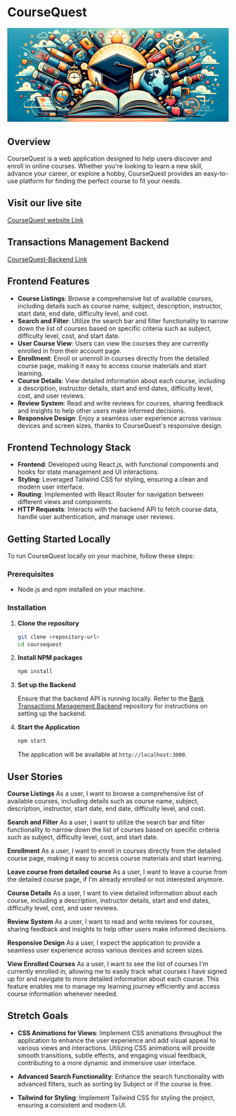 # CourseQuest

![Alt text](./Assets/coursquest-banner.png)

## Overview

CourseQuest is a web application designed to help users discover and enroll in online courses. Whether you're looking to learn a new skill, advance your career, or explore a hobby, CourseQuest provides an easy-to-use platform for finding the perfect course to fit your needs.

## Visit our live site

[CourseQuest website Link](https://main--coursequest.netlify.app/)

## Transactions Management Backend

[CourseQuest-Backend Link](https://github.com/MichaelARestrepoross/CoursQuest-Backend)

## Frontend Features

- **Course Listings**: Browse a comprehensive list of available courses, including details such as course name, subject, description, instructor, start date, end date, difficulty level, and cost.
- **Search and Filter**: Utilize the search bar and filter functionality to narrow down the list of courses based on specific criteria such as subject, difficulty level, cost, and start date.
- **User Course View**: Users can view the courses they are currently enrolled in from their account page.
- **Enrollment**: Enroll or unenroll in courses directly from the detailed course page, making it easy to access course materials and start learning.
- **Course Details**: View detailed information about each course, including a description, instructor details, start and end dates, difficulty level, cost, and user reviews.
- **Review System**: Read and write reviews for courses, sharing feedback and insights to help other users make informed decisions.
- **Responsive Design**: Enjoy a seamless user experience across various devices and screen sizes, thanks to CourseQuest's responsive design.

## Frontend Technology Stack

- **Frontend**: Developed using React.js, with functional components and hooks for state management and UI interactions.
- **Styling**: Leveraged Tailwind CSS for styling, ensuring a clean and modern user interface.
- **Routing**: Implemented with React Router for navigation between different views and components.
- **HTTP Requests**: Interacts with the backend API to fetch course data, handle user authentication, and manage user reviews.

## Getting Started Locally

To run CourseQuest locally on your machine, follow these steps:

### Prerequisites

- Node.js and npm installed on your machine.

### Installation

1. **Clone the repository**

    ```sh
    git clone <repository-url>
    cd coursequest
    ```

2. **Install NPM packages**

    ```sh
    npm install
    ```

3. **Set up the Backend**

   Ensure that the backend API is running locally. Refer to the [Bank Transactions Management Backend](https://github.com/MichaelARestrepoross/project-budgeting-app-backend) repository for instructions on setting up the backend.

4. **Start the Application**

    ```sh
    npm start
    ```

    The application will be available at `http://localhost:3000`.

## User Stories

**Course Listings**
As a user, I want to browse a comprehensive list of available courses, including details such as course name, subject, description, instructor, start date, end date, difficulty level, and cost.

**Search and Filter**
As a user, I want to utilize the search bar and filter functionality to narrow down the list of courses based on specific criteria such as subject, difficulty level, cost, and start date.

**Enrollment**
As a user, I want to enroll in courses directly from the detailed course page, making it easy to access course materials and start learning.

**Leave course from detailed course**
As a user, I want to leave a course from the detailed course page, if I'm already enrolled or not interested anymore.

**Course Details**
As a user, I want to view detailed information about each course, including a description, instructor details, start and end dates, difficulty level, cost, and user reviews.

**Review System**
As a user, I want to read and write reviews for courses, sharing feedback and insights to help other users make informed decisions.

**Responsive Design**
As a user, I expect the application to provide a seamless user experience across various devices and screen sizes.

**View Enrolled Courses**
As a user, I want to see the list of courses I'm currently enrolled in, allowing me to easily track what courses I have signed up for and navigate to more detailed information about each course. This feature enables me to manage my learning journey efficiently and access course information whenever needed.

## Stretch Goals

- **CSS Animations for Views**: Implement CSS animations throughout the application to enhance the user experience and add visual appeal to various views and interactions. Utilizing CSS animations will provide smooth transitions, subtle effects, and engaging visual feedback, contributing to a more dynamic and immersive user interface.
- **Advanced Search Functionality**: Enhance the search functionality with advanced filters, such as sorting by Subject or if the course is free.

- **Tailwind for Styling**: Implement Tailwind CSS for styling the project, ensuring a consistent and modern UI.
